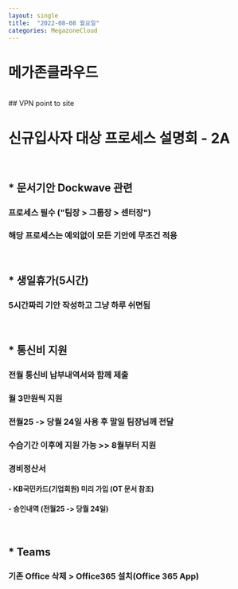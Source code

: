 ```yaml
---
layout: single
title:  "2022-08-08 월요일"
categories: MegazoneCloud
---
```


# 메가존클라우드
<br>
## VPN point to site
 

# 신규입사자 대상 프로세스 설명회 - 2A
<br>

## * 문서기안 Dockwave 관련

### 프로세스 필수 ("팀장 > 그룹장 > 센터장")
### 해당 프로세스는 예외없이 모든 기안에 무조건 적용
<br>

## * 생일휴가(5시간)

### 5시간짜리 기안 작성하고 그냥 하루 쉬면됨
<br>

## * 통신비 지원

### 전월 통신비 납부내역서와 함께 제출
### 월 3만원씩 지원
### 전월25 -> 당월 24일 사용 후 말일 팀장님께 전달
### 수습기간 이후에 지원 가능 >> 8월부터 지원
### 경비정산서
#### - KB국민카드(기업회원) 미리 가입 (OT 문서 참조)
#### - 승인내역 (전월25 -> 당월 24일)
<br>

## * Teams
### 기존 Office 삭제 > Office365 설치(Office 365 App)
<br>